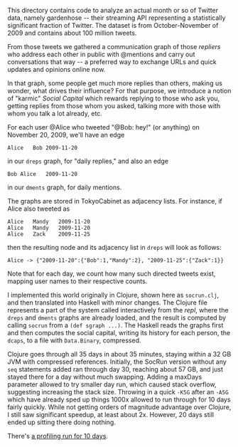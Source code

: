 This directory contains code to analyze an actual month or so of Twitter data, namely gardenhose -- their streaming API representing a statistically significant fraction of Twitter.  The dataset is from October-November of 2009 and contains about 100 million tweets.

From those tweets we gathered a communication graph of those _repliers_ who address each other in public with @mentions and carry out conversations that way -- a preferred way to exchange URLs and quick updates and opinions online now.

In that graph, some people get much more replies than others, making us wonder, what drives their influence?  For that purpose, we introduce a notion of "karmic" _Social Capital_ which rewards replying to those who ask you, getting replies from those whom you asked, talking more with those with whom you talk a lot already, etc.

For each user @Alice who tweeted "@Bob: hey!" (or anything) on November 20, 2009, we'll have an edge

	Alice 	Bob	2009-11-20
	
in our `dreps` graph, for "daily replies," and also an edge

	Bob	Alice	2009-11-20
	
in our `dments` graph, for daily mentions.  

The graphs are stored in TokyoCabinet as adjacency lists.  For instance, if Alice also tweeted as

	Alice	Mandy	2009-11-20
	Alice	Mandy	2009-11-20
	Alice	Zack	2009-11-25
	
then the resulting node and its adjacency list in `dreps` will look as follows:

	Alice -> {"2009-11-20":{"Bob":1,"Mandy":2}, "2009-11-25":{"Zack":1}}
	
Note that for each day, we count how many such directed tweets exist, mapping user names to their respective counts.

I implemented this world originally in Clojure, shown here as `socrun.clj`, and then translated into Haskell with minor changes.  The Clojure file represents a part of the system called interactively from the _repl_, where the `dreps` and `dments` graphs are already loaded, and the result is computed by calling `socrun` from a `(def sgraph ...)`.  The Haskell reads the graphs first and then computes the social capital, writing its history for each person, the `dcaps`, to a file with `Data.Binary`, compressed.

Clojure goes through all 35 days in about 35 minutes, staying within a 32 GB JVM with compressed references.  Initially, the SocRun version without any `seq` statements added ran through day 30, reaching about 57 GB, and just stayed there for a day without much swapping.  Adding a maxDays parameter allowed to try smaller day run, which caused stack overflow, suggesting increasing the stack size.  Throwing in a quick `-K5G` after an `-A5G` which have already sped up things 1000x allowed to run through for 10 days fairly quickly.  While not getting orders of magnitude advantage over Clojure, I still saw significant speedup, at least about 2x.  However, 20 days still ended up sitting there doing nothing.

There's [a profiling run for 10 days](husky/blob/master/sc10days.prof).
